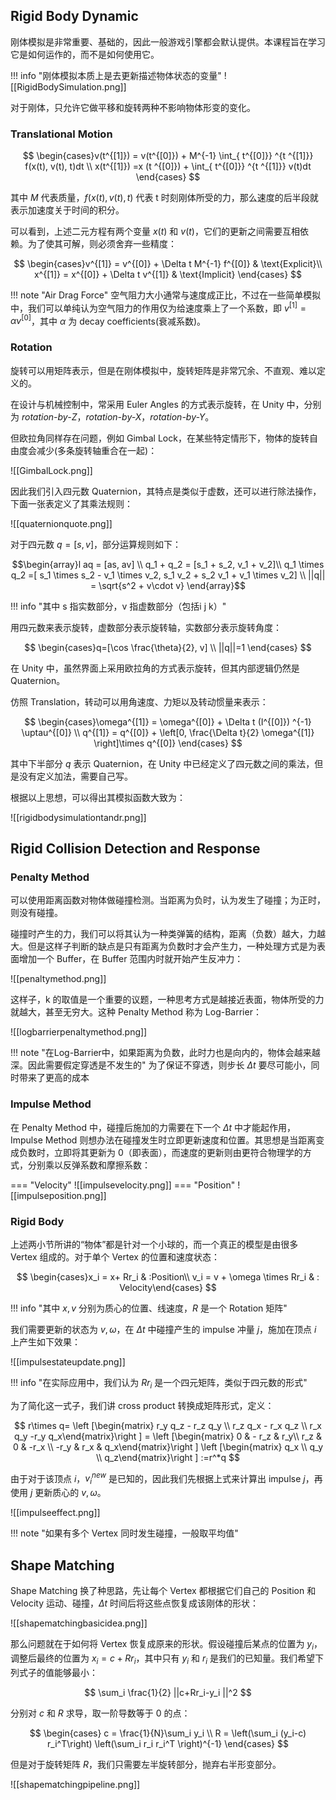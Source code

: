 
## Rigid Body Dynamic

刚体模拟是非常重要、基础的，因此一般游戏引擎都会默认提供。本课程旨在学习它是如何运作的，而不是如何使用它。

!!! info "刚体模拟本质上是去更新描述物体状态的变量"
	![[RigidBodySimulation.png]]

对于刚体，只允许它做平移和旋转两种不影响物体形变的变化。

### Translational Motion

$$
\begin{cases}v(t^{[1]}) = v(t^{[0]}) + M^{-1} \int_{ t^{[0]}} ^{t ^{[1]}} f(x(t), v(t), t)dt  \\
x(t^{[1]})  =x (t ^{[0]}) + \int_{ t^{[0]}} ^{t ^{[1]}} v(t)dt \end{cases}
$$

其中 $M$ 代表质量，$f(x(t), v(t), t)$ 代表 t 时刻刚体所受的力，那么速度的后半段就表示加速度关于时间的积分。

可以看到，上述二元方程有两个变量 $x(t)$ 和 $v(t)$，它们的更新之间需要互相依赖。为了使其可解，则必须舍弃一些精度：

$$
\begin{cases}v^{[1]} = v^{[0]} + \Delta t M^{-1} f^{[0]}  & \text{Explicit}\\
x^{[1]} = x^{[0]} + \Delta t v^{[1]} & \text{Implicit}  \end{cases}
$$

!!! note "Air Drag Force"
	空气阻力大小通常与速度成正比，不过在一些简单模拟中，我们可以单纯认为空气阻力的作用仅为给速度乘上了一个系数，即 $v^{[1]} = \alpha v^{[0]}$，其中 $\alpha$ 为 decay coefficients(衰减系数)。

### Rotation

旋转可以用矩阵表示，但是在刚体模拟中，旋转矩阵是非常冗余、不直观、难以定义的。

在设计与机械控制中，常采用 Euler Angles 的方式表示旋转，在 Unity 中，分别为 *rotation-by-Z*，*rotation-by-X*，*rotation-by-Y*。

但欧拉角同样存在问题，例如 Gimbal Lock，在某些特定情形下，物体的旋转自由度会减少(多条旋转轴重合在一起)：

![[GimbalLock.png]]


因此我们引入四元数 Quaternion，其特点是类似于虚数，还可以进行除法操作，下面一张表定义了其乘法规则：

![[quaternionquote.png]]

对于四元数 $q=[s, v]$，部分运算规则如下：

$$\begin{array}l
aq = [as, av] \\
q_1 + q_2 = [s_1 + s_2, v_1 + v_2]\\
q_1 \times q_2 =[ s_1 \times s_2 - v_1 \times v_2, s_1 v_2 + s_2 v_1 + v_1 \times v_2] \\
||q|| = \sqrt{s^2 + v\cdot v}
\end{array}$$

!!! info "其中 s 指实数部分，v 指虚数部分（包括i j k）"

用四元数来表示旋转，虚数部分表示旋转轴，实数部分表示旋转角度：

$$
\begin{cases}q=[\cos \frac{\theta}{2}, v] \\
||q||=1 \end{cases}
$$

在 Unity 中，虽然界面上采用欧拉角的方式表示旋转，但其内部逻辑仍然是 Quaternion。

仿照 Translation，转动可以用角速度、力矩以及转动惯量来表示：

$$
\begin{cases}\omega^{[1]} = \omega^{[0]} + \Delta t (I^{[0]}) ^{-1} \uptau^{[0]} \\
q^{[1]} = q^{[0]} + \left[0, \frac{\Delta t}{2} \omega^{[1]} \right]\times q^{[0]} \end{cases}
$$

其中下半部分 $q$ 表示 Quaternion，在 Unity 中已经定义了四元数之间的乘法，但是没有定义加法，需要自己写。

根据以上思想，可以得出其模拟函数大致为：

![[rigidbodysimulationtandr.png]]

## Rigid Collision Detection and Response

### Penalty Method

可以使用距离函数对物体做碰撞检测。当距离为负时，认为发生了碰撞；为正时，则没有碰撞。

碰撞时产生的力，我们可以将其认为一种类弹簧的结构，距离（负数）越大，力越大。但是这样子判断的缺点是只有距离为负数时才会产生力，一种处理方式是为表面增加一个 Buffer，在 Buffer 范围内时就开始产生反冲力：

![[penaltymethod.png]]

这样子，k 的取值是一个重要的议题，一种思考方式是越接近表面，物体所受的力就越大，甚至无穷大。这种 Penalty Method 称为 Log-Barrier：

![[logbarrierpenaltymethod.png]]

!!! note "在Log-Barrier中，如果距离为负数，此时力也是向内的，物体会越来越深。因此需要假定穿透是不发生的"
	为了保证不穿透，则步长 $\Delta t$ 要尽可能小，同时带来了更高的成本

### Impulse Method

在 Penalty Method 中，碰撞后施加的力需要在下一个 $\Delta t$ 中才能起作用，Impulse Method 则想办法在碰撞发生时立即更新速度和位置。其思想是当距离变成负数时，立即将其更新为 0（即表面），而速度的更新则由更符合物理学的方式，分别乘以反弹系数和摩擦系数：

=== "Velocity"
	![[impulsevelocity.png]]
=== "Position"
	![[impulseposition.png]]

### Rigid Body

上述两小节所讲的“物体”都是针对一个小球的，而一个真正的模型是由很多 Vertex 组成的。对于单个 Vertex 的位置和速度状态：

$$
\begin{cases}x_i = x+ Rr_i & :Position\\
v_i = v + \omega \times Rr_i & : Velocity\end{cases}
$$

!!! info "其中 $x,v$ 分别为质心的位置、线速度，$R$ 是一个 Rotation 矩阵"

我们需要更新的状态为 $v,\omega$，在 $\Delta t$ 中碰撞产生的 impulse 冲量 $j$，施加在顶点 $i$ 上产生如下效果：

![[impulsestateupdate.png]]

!!! info "在实际应用中，我们认为 $Rr_i$ 是一个四元矩阵，类似于四元数的形式"

为了简化这一式子，我们讲 cross product 转换成矩阵形式，定义：

$$
r\times q= \left [\begin{matrix} r_y q_z - r_z q_y \\ r_z q_x - r_x q_z \\ r_x q_y -r_y q_x\end{matrix}\right ] = \left [\begin{matrix} 0 & - r_z  & r_y\\ r_z & 0 & -r_x \\ -r_y  & r_x & q_x\end{matrix}\right ] \left [\begin{matrix} q_x \\ q_y \\ q_z\end{matrix}\right ] :=r^*q
$$

由于对于该顶点 $i$，$v_i ^{new}$ 是已知的，因此我们先根据上式来计算出 impulse $j$，再使用 $j$ 更新质心的 $v,\omega$。

![[impulseeffect.png]]

!!! note "如果有多个 Vertex 同时发生碰撞，一般取平均值"

## Shape Matching

Shape Matching 换了种思路，先让每个 Vertex 都根据它们自己的 Position 和 Velocity 运动、碰撞，$\Delta t$ 时间后将这些点恢复成该刚体的形状：

![[shapematchingbasicidea.png]]

那么问题就在于如何将 Vertex 恢复成原来的形状。假设碰撞后某点的位置为 $y_i$，调整后最终的位置为 $x_i =c+Rr_i$，其中只有 $y_i$ 和 $r_i$ 是我们的已知量。我们希望下列式子的值能够最小：

$$
\sum_i \frac{1}{2} ||c+Rr_i-y_i ||^2
$$

分别对 $c$ 和 $R$ 求导，取一阶导数等于 0 的点：

$$
\begin{cases} c = \frac{1}{N}\sum_i y_i \\
R = \left(\sum_i (y_i-c) r_i^T\right) \left(\sum_i r_i r_i^T \right)^{-1} \end{cases}
$$

但是对于旋转矩阵 $R$，我们只需要左半旋转部分，抛弃右半形变部分。

![[shapematchingpipeline.png]]